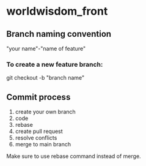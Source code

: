 # worldwisdom_front

## Branch naming convention
"your name"-"name of feature"

### To create a new feature branch:
git checkout -b "branch name"

## Commit process
1. create your own branch
2. code
3. rebase
4. create pull request
5. resolve conflicts
6. merge to main branch

Make sure to use rebase command instead of merge.
